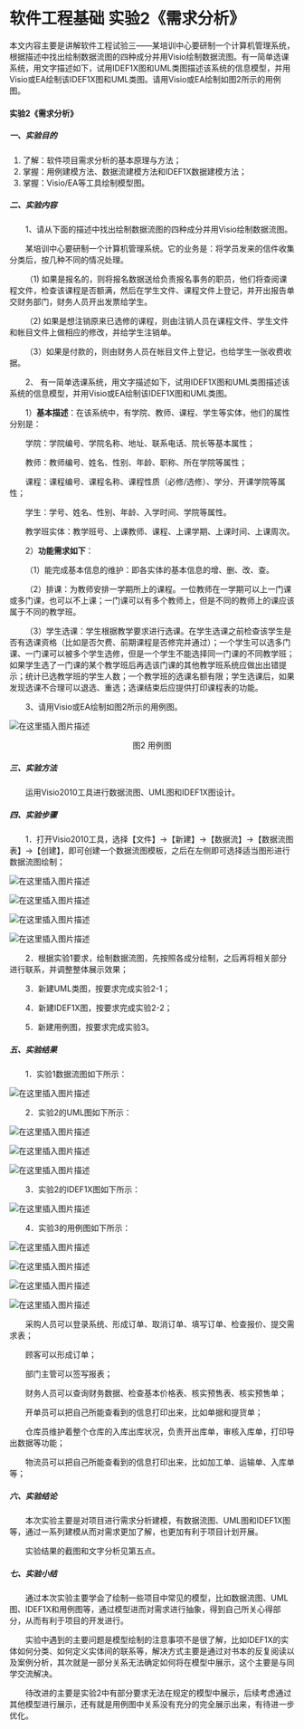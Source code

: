 # 软件工程基础 实验2《需求分析》


本文内容主要是讲解软件工程试验三——某培训中心要研制一个计算机管理系统，根据描述中找出绘制数据流图的四种成分并用Visio绘制数据流图。有一简单选课系统，用文字描述如下，试用IDEF1X图和UML类图描述该系统的信息模型，并用Visio或EA绘制该IDEF1X图和UML类图。请用Visio或EA绘制如图2所示的用例图。

<!--more-->

#### 实验2《需求分析》

##### 一、实验目的
1. 了解：软件项目需求分析的基本原理与方法；
2. 掌握：用例建模方法、数据流建模方法和IDEF1X数据建模方法；
3. 掌握：Visio/EA等工具绘制模型图。

##### 二、实验内容
&emsp;&emsp;1、请从下面的描述中找出绘制数据流图的四种成分并用Visio绘制数据流图。

&emsp;&emsp;某培训中心要研制一个计算机管理系统。它的业务是：将学员发来的信件收集分类后，按几种不同的情况处理。

&emsp;&emsp;（1) 如果是报名的，则将报名数据送给负责报名事务的职员，他们将查阅课程文件，检查该课程是否额满，然后在学生文件、课程文件上登记，并开出报告单交财务部门，财务人员开出发票给学生。

&emsp;&emsp;（2) 如果是想注销原来已选修的课程，则由注销人员在课程文件、学生文件和帐目文件上做相应的修改，并给学生注销单。

&emsp;&emsp;（3）如果是付款的，则由财务人员在帐目文件上登记，也给学生一张收费收据。

&emsp;&emsp;2、 有一简单选课系统，用文字描述如下，试用IDEF1X图和UML类图描述该系统的信息模型，并用Visio或EA绘制该IDEF1X图和UML类图。

&emsp;&emsp;1）**基本描述**：在该系统中，有学院、教师、课程、学生等实体，他们的属性分别是：

&emsp;&emsp;学院：学院编号、学院名称、地址、联系电话、院长等基本属性；

&emsp;&emsp;教师：教师编号、姓名、性别、年龄、职称、所在学院等属性；

&emsp;&emsp;课程：课程编号、课程名称、课程性质（必修/选修）、学分、开课学院等属性；

&emsp;&emsp;学生：学号、姓名、性别、年龄、入学时间、学院等属性。

&emsp;&emsp;教学班实体：教学班号、上课教师、课程、上课学期、上课时间、上课周次。

&emsp;&emsp;2）**功能需求如下**：

&emsp;&emsp;（1）能完成基本信息的维护：即各实体的基本信息的增、删、改、查。

&emsp;&emsp;（2）排课：为教师安排一学期所上的课程。一位教师在一学期可以上一门课或多门课，也可以不上课；一门课可以有多个教师上，但是不同的教师上的课应该属于不同的教学班。

&emsp;&emsp;（3）学生选课：学生根据教学要求进行选课。在学生选课之前检查该学生是否有选课资格（比如是否欠费、前期课程是否修完并通过）；一个学生可以选多门课、一门课可以被多个学生选修，但是一个学生不能选择同一门课的不同教学班；如果学生选了一门课的某个教学班后再选该门课的其他教学班系统应做出出错提示；统计已选教学班的学生人数；一个教学班的选课名额有限；学生选课后，如果发现选课不合理可以退选、重选；选课结束后应提供打印课程表的功能。

&emsp;&emsp;3、请用Visio或EA绘制如图2所示的用例图。

![在这里插入图片描述](https://img-blog.csdnimg.cn/20190804184524857.png?x-oss-process=image/watermark,type_ZmFuZ3poZW5naGVpdGk,shadow_10,text_aHR0cHM6Ly9ibG9nLmNzZG4ubmV0L3FxXzM5NTY0NTU1,size_16,color_FFFFFF,t_70#pic_center)

<center>图2 用例图</center>

##### 三、实验方法
&emsp;&emsp;运用Visio2010工具进行数据流图、UML图和IDEF1X图设计。

##### 四、实验步骤
&emsp;&emsp;1．打开Visio2010工具，选择【文件】→【新建】→【数据流】→【数据流图表】→【创建】，即可创建一个数据流图模板，之后在左侧即可选择适当图形进行数据流图绘制；

![在这里插入图片描述](https://img-blog.csdnimg.cn/2019080418463150.png?x-oss-process=image/watermark,type_ZmFuZ3poZW5naGVpdGk,shadow_10,text_aHR0cHM6Ly9ibG9nLmNzZG4ubmV0L3FxXzM5NTY0NTU1,size_16,color_FFFFFF,t_70)

![在这里插入图片描述](https://img-blog.csdnimg.cn/20190804184635588.png?x-oss-process=image/watermark,type_ZmFuZ3poZW5naGVpdGk,shadow_10,text_aHR0cHM6Ly9ibG9nLmNzZG4ubmV0L3FxXzM5NTY0NTU1,size_16,color_FFFFFF,t_70)

![在这里插入图片描述](https://img-blog.csdnimg.cn/20190804184639214.png?x-oss-process=image/watermark,type_ZmFuZ3poZW5naGVpdGk,shadow_10,text_aHR0cHM6Ly9ibG9nLmNzZG4ubmV0L3FxXzM5NTY0NTU1,size_16,color_FFFFFF,t_70)

![在这里插入图片描述](https://img-blog.csdnimg.cn/20190804184643123.png?x-oss-process=image/watermark,type_ZmFuZ3poZW5naGVpdGk,shadow_10,text_aHR0cHM6Ly9ibG9nLmNzZG4ubmV0L3FxXzM5NTY0NTU1,size_16,color_FFFFFF,t_70)

&emsp;&emsp;2．根据实验1要求，绘制数据流图，先按照各成分绘制，之后再将相关部分进行联系，并调整整体展示效果；

&emsp;&emsp;3．新建UML类图，按要求完成实验2-1；

&emsp;&emsp;4．新建IDEF1X图，按要求完成实验2-2；

&emsp;&emsp;5．新建用例图，按要求完成实验3。

##### 五、实验结果
&emsp;&emsp;1．实验1数据流图如下所示：

![在这里插入图片描述](https://img-blog.csdnimg.cn/20190804184650974.png?x-oss-process=image/watermark,type_ZmFuZ3poZW5naGVpdGk,shadow_10,text_aHR0cHM6Ly9ibG9nLmNzZG4ubmV0L3FxXzM5NTY0NTU1,size_16,color_FFFFFF,t_70)

&emsp;&emsp;2．实验2的UML图如下所示：

![在这里插入图片描述](https://img-blog.csdnimg.cn/2019080418465679.png?x-oss-process=image/watermark,type_ZmFuZ3poZW5naGVpdGk,shadow_10,text_aHR0cHM6Ly9ibG9nLmNzZG4ubmV0L3FxXzM5NTY0NTU1,size_16,color_FFFFFF,t_70)

![在这里插入图片描述](https://img-blog.csdnimg.cn/20190804184705142.png?x-oss-process=image/watermark,type_ZmFuZ3poZW5naGVpdGk,shadow_10,text_aHR0cHM6Ly9ibG9nLmNzZG4ubmV0L3FxXzM5NTY0NTU1,size_16,color_FFFFFF,t_70)



![在这里插入图片描述](https://img-blog.csdnimg.cn/20190804184709482.png?x-oss-process=image/watermark,type_ZmFuZ3poZW5naGVpdGk,shadow_10,text_aHR0cHM6Ly9ibG9nLmNzZG4ubmV0L3FxXzM5NTY0NTU1,size_16,color_FFFFFF,t_70)

&emsp;&emsp;3．实验2的IDEF1X图如下所示：

![在这里插入图片描述](https://img-blog.csdnimg.cn/20190804184719309.png?x-oss-process=image/watermark,type_ZmFuZ3poZW5naGVpdGk,shadow_10,text_aHR0cHM6Ly9ibG9nLmNzZG4ubmV0L3FxXzM5NTY0NTU1,size_16,color_FFFFFF,t_70)

&emsp;&emsp;4．实验3的用例图如下所示：



![在这里插入图片描述](https://img-blog.csdnimg.cn/20190804184725413.png?x-oss-process=image/watermark,type_ZmFuZ3poZW5naGVpdGk,shadow_10,text_aHR0cHM6Ly9ibG9nLmNzZG4ubmV0L3FxXzM5NTY0NTU1,size_16,color_FFFFFF,t_70)

![在这里插入图片描述](https://img-blog.csdnimg.cn/20190804184741253.png?x-oss-process=image/watermark,type_ZmFuZ3poZW5naGVpdGk,shadow_10,text_aHR0cHM6Ly9ibG9nLmNzZG4ubmV0L3FxXzM5NTY0NTU1,size_16,color_FFFFFF,t_70)

![在这里插入图片描述](https://img-blog.csdnimg.cn/20190804184745988.png?x-oss-process=image/watermark,type_ZmFuZ3poZW5naGVpdGk,shadow_10,text_aHR0cHM6Ly9ibG9nLmNzZG4ubmV0L3FxXzM5NTY0NTU1,size_16,color_FFFFFF,t_70)

![在这里插入图片描述](https://img-blog.csdnimg.cn/20190804184751659.png?x-oss-process=image/watermark,type_ZmFuZ3poZW5naGVpdGk,shadow_10,text_aHR0cHM6Ly9ibG9nLmNzZG4ubmV0L3FxXzM5NTY0NTU1,size_16,color_FFFFFF,t_70)

&emsp;&emsp;采购人员可以登录系统、形成订单、取消订单、填写订单、检查报价、提交需求表；

&emsp;&emsp;顾客可以形成订单；

&emsp;&emsp;部门主管可以签写报表；

&emsp;&emsp;财务人员可以查询财务数据、检查基本价格表、核实预售表、核实预售单；

&emsp;&emsp;开单员可以把自己所能查看到的信息打印出来，比如单据和提货单；

&emsp;&emsp;仓库员维护着整个仓库的入库出库状况，负责开出库单，审核入库单，打印导出数据等功能；

&emsp;&emsp;物流员可以把自己所能查看到的信息打印出来，比如加工单、运输单、入库单等；


##### 六、实验结论
&emsp;&emsp;本次实验主要是对项目进行需求分析建模，有数据流图、UML图和IDEF1X图等，通过一系列建模从而对需求更加了解，也更加有利于项目计划开展。

&emsp;&emsp;实验结果的截图和文字分析见第五点。

##### 七、实验小结
&emsp;&emsp;通过本次实验主要学会了绘制一些项目中常见的模型，比如数据流图、UML图、IDEF1X和用例图等，通过模型进而对需求进行抽象，得到自己所关心得部分，从而有利于项目的开发进行。

&emsp;&emsp;实验中遇到的主要问题是模型绘制的注意事项不是很了解，比如IDEF1X的实体如何分类、如何定义实体间的联系等，解决方式主要是通过对书本的反复阅读以及案例分析，其次就是一部分关系无法确定如何将在模型中展示，这个主要是与同学交流解决。

&emsp;&emsp;待改进的主要是实验2中有部分要求无法在规定的模型中展示，后续考虑通过其他模型进行展示，还有就是用例图中关系没有充分的完全展示出来，有待进一步优化。



